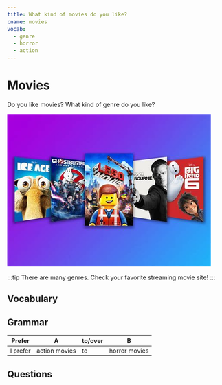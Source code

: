 ```yaml
---
title: What kind of movies do you like?
cname: movies
vocab:
  - genre
  - horror
  - action
---
```


# Movies

Do you like movies? What kind of genre do you like?

![movies](./images/movies.jpg)

:::tip
There are many genres. Check your favorite streaming movie site!
:::

## Vocabulary



## Grammar

Prefer | A | to/over | B
--|--|--|--
I prefer | action movies | to | horror movies

## Questions


